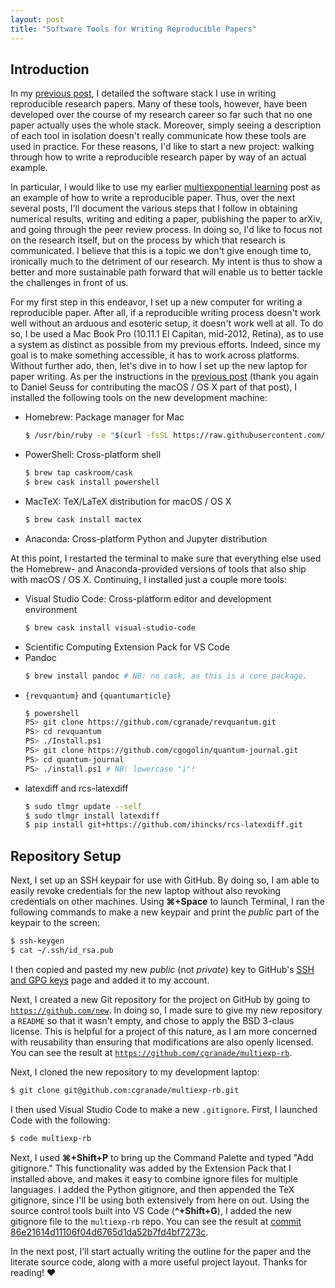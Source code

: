 ```yaml
---
layout: post
title: "Software Tools for Writing Reproducible Papers"
---
```


## Introduction ##

In my [previous post](), I detailed the software stack I use in writing reproducible research papers.
Many of these tools, however, have been developed over the course of my research career so far such that no one paper actually uses the whole stack.
Moreover, simply seeing a description of each tool in isolation doesn't really communicate how these tools are used in practice.
For these reasons, I'd like to start a new project: walking through how to write a reproducible research paper by way of an actual example.

In particular, I would like to use my earlier [multiexponential learning]() post as an example of how to write a reproducible paper.
Thus, over the next several posts, I'll document the various steps that I follow in obtaining numerical results, writing and editing a paper, publishing the paper to arXiv, and going through the peer review process.
In doing so, I'd like to focus not on the research itself, but on the process by which that research is communicated.
I believe that this is a topic we don't give enough time to, ironically much to the detriment of our research.
My intent is thus to show a better and more sustainable path forward that will enable us to better tackle the challenges in front of us.

For my first step in this endeavor, I set up a new computer for writing a reproducible paper.
After all, if a reproducible writing process doesn't work well without an arduous and esoteric setup, it doesn't work well at all.
To do so, I be used a Mac Book Pro (10.11.1 El Capitan, mid-2012, Retina), as to use a system as distinct as possible from my previous efforts.
Indeed, since my goal is to make something accessible, it has to work across platforms.
Without further ado, then, let's dive in to how I set up the new laptop for paper writing.
As per the instructions in the [previous post](https://www.cgranade.com) (thank you again to Daniel Seuss for contributing the macOS / OS X part of that post), I installed the following tools on the new development machine:

- Homebrew: Package manager for Mac
  ```bash
  $ /usr/bin/ruby -e "$(curl -fsSL https://raw.githubusercontent.com/Homebrew/install/master/install)"
  ```
- PowerShell: Cross-platform shell
  ```bash
  $ brew tap caskroom/cask
  $ brew cask install powershell
  ```
- MacTeX: TeX/LaTeX distribution for macOS / OS X
  ```bash
  $ brew cask install mactex
  ```
- Anaconda: Cross-platform Python and Jupyter distribution

At this point, I restarted the terminal to make sure that everything else used the Homebrew- and Anaconda-provided versions of tools that also ship with macOS / OS X.
Continuing, I installed just a couple more tools:

- Visual Studio Code: Cross-platform editor and development environment
  ```bash
  $ brew cask install visual-studio-code
  ```
- Scientific Computing Extension Pack for VS Code
- Pandoc
  ```bash
  $ brew install pandoc # NB: no cask, as this is a core package.
  ```
- ``{revquantum}`` and ``{quantumarticle}``
  ```bash
  $ powershell
  PS> git clone https://github.com/cgranade/revquantum.git
  PS> cd revquantum
  PS> ./Install.ps1
  PS> git clone https://github.com/cgogolin/quantum-journal.git
  PS> cd quantum-journal
  PS> ./install.ps1 # NB: lowercase "i"!
  ```
- latexdiff and rcs-latexdiff
  ```bash
  $ sudo tlmgr update --self
  $ sudo tlmgr install latexdiff
  $ pip install git+https://github.com/ihincks/rcs-latexdiff.git
  ```

## Repository Setup ##

Next, I set up an SSH keypair for use with GitHub.
By doing so, I am able to easily revoke credentials for the new laptop without also revoking credentials on other machines.
Using **⌘+Space** to launch Terminal, I ran the following commands to make a new keypair and print the *public* part of the keypair to the screen:

```bash
$ ssh-keygen
$ cat ~/.ssh/id_rsa.pub
```

I then copied and pasted my new *public* (not *private*) key to GitHub's [SSH and GPG keys](https://github.com/settings/keys) page and added it to my account.

Next, I created a new Git repository for the project on GitHub by going to [``https://github.com/new``](https://github.com/new).
In doing so, I made sure to give my new repository a ``README`` so that it wasn't empty, and chose to apply the BSD 3-claus license.
This is helpful for a project of this nature, as I am more concerned with reusability than ensuring that modifications are also openly licensed.
You can see the result at [``https://github.com/cgranade/multiexp-rb``](https://github.com/cgranade/multiexp-rb).

Next, I cloned the new repository to my development laptop:
```bash
$ git clone git@github.com:cgranade/multiexp-rb.git
```
I then used Visual Studio Code to make a new ``.gitignore``.
First, I launched Code with the following:
```bash
$ code multiexp-rb
```
Next, I used **⌘+Shift+P** to bring up the Command Palette and typed "Add gitignore."
This functionality was added by the Extension Pack that I installed above, and makes it easy to combine ignore files for multiple languages.
I added the Python gitignore, and then appended the TeX gitignore, since I'll be using both extensively from here on out.
Using the source control tools built into VS Code (**^+Shift+G**), I
added the new gitignore file to the ``multiexp-rb`` repo.
You can see the result at [commit 86e21614d11106f04d6765d1da52b7fd4bf7273c](https://github.com/cgranade/multiexp-rb/commit/86e21614d11106f04d6765d1da52b7fd4bf7273c).

In the next post, I'll start actually writing the outline for the paper and the literate source code, along with a more useful project layout.
Thanks for reading! ♥